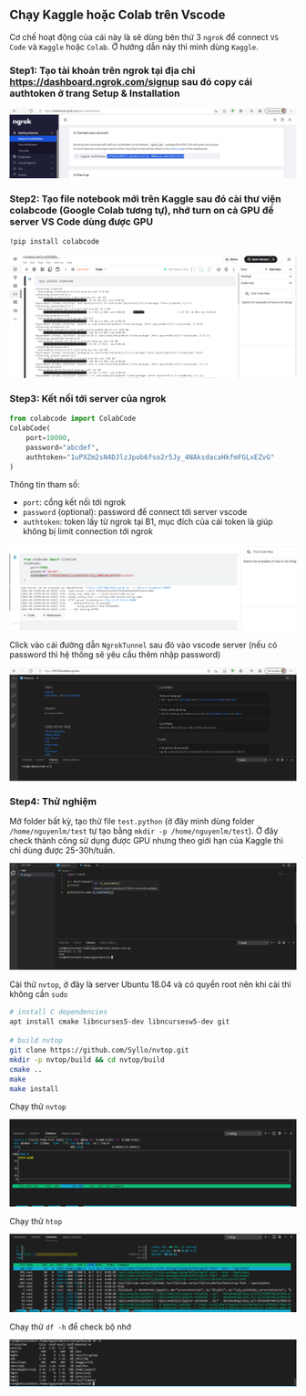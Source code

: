 ## Chạy Kaggle hoặc Colab trên Vscode
Cơ chế hoạt động của cái này là sẽ dùng bên thứ 3 `ngrok` để connect `VS Code` và `Kaggle` hoặc `Colab`. Ở hướng dẫn này thì mình dùng `Kaggle`.


### Step1: Tạo tài khoản trên ngrok tại địa chỉ https://dashboard.ngrok.com/signup sau đó copy cái authtoken ở trang Setup & Installation

![](../images/interesting_topics/colabcode/2021-06-25-16-01-04.png)

### Step2: Tạo file notebook mới trên Kaggle sau đó cài thư viện colabcode (Google Colab tương tự), nhớ turn on cả GPU để server VS Code dùng được GPU

```sh
!pip install colabcode
```

![](../images/interesting_topics/colabcode/2021-06-25-15-55-09.png)

### Step3: Kết nối tới server của ngrok

```python
from colabcode import ColabCode
ColabCode(
    port=10000, 
    password="abcdef", 
    authtoken="1uPXZm2sN4DJlzJpob6fso2r5Jy_4NAksdacaHkfmFGLxEZvG"
)
```
Thông tin tham số:
- `port`: cổng kết nối tới ngrok
- `password` (optional): password để connect tới server vscode
- `authtoken`: token lấy từ ngrok tại B1, mục đích của cái token là giúp không bị limit connection tới ngrok

![](../images/interesting_topics/colabcode/2021-06-25-16-09-01.png)

Click vào cái đường dẫn `NgrokTunnel` sau đó vào vscode server (nếu có password thì hệ thống sẽ yêu cầu thêm nhập password)

![](../images/interesting_topics/colabcode/2021-06-25-16-13-03.png)

### Step4: Thử nghiệm

Mở folder bất kỳ, tạo thử file `test.python` (ở đây mình dùng folder `/home/nguyenlm/test` tự tạo bằng `mkdir -p /home/nguyenlm/test`). Ở đây check thành công sử dụng được GPU nhưng theo giới hạn của Kaggle thì chỉ dùng được 25-30h/tuần.

![](../images/interesting_topics/colabcode/2021-06-25-16-28-34.png)

Cài thử `nvtop`, ở đây là server Ubuntu 18.04 và có quyền root nên khi cài thì không cần `sudo`

```sh
# install C dependencies
apt install cmake libncurses5-dev libncursesw5-dev git

# build nvtop
git clone https://github.com/Syllo/nvtop.git
mkdir -p nvtop/build && cd nvtop/build
cmake ..
make
make install
```

Chạy thử `nvtop`
  
  ![](../images/interesting_topics/colabcode/2021-06-25-16-36-17.png)

Chạy thử `htop`
  
  ![](../images/interesting_topics/colabcode/2021-06-25-16-37-47.png)

Chạy thử `df -h` để check bộ nhớ
  
  ![](../images/interesting_topics/colabcode/2021-06-25-16-38-47.png)